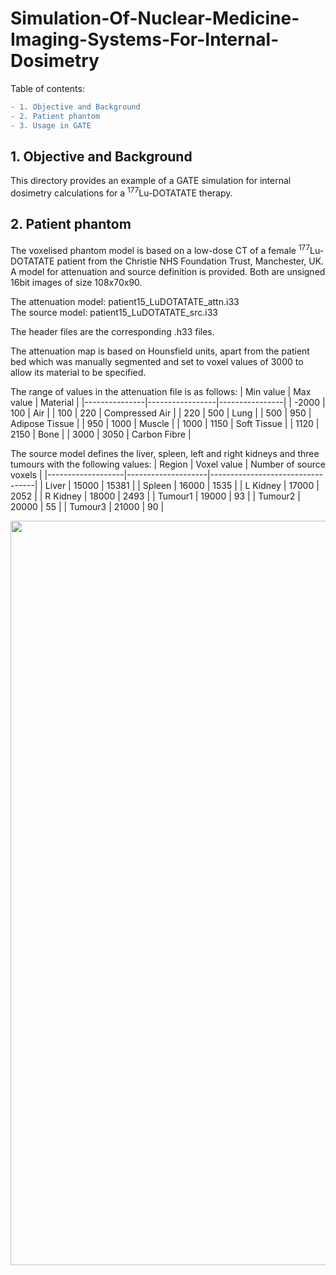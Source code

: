 # Simulation-Of-Nuclear-Medicine-Imaging-Systems-For-Internal-Dosimetry

Table of contents:
```diff
- 1. Objective and Background
- 2. Patient phantom
- 3. Usage in GATE
```

## 1. Objective and Background

This directory provides an example of a GATE simulation for internal dosimetry calculations for a <sup>177</sup>Lu-DOTATATE therapy. 


## 2. Patient phantom

The voxelised phantom model is based on a low-dose CT of a female <sup>177</sup>Lu-DOTATATE patient from the Christie NHS Foundation Trust, Manchester, UK. 
A model for attenuation and source definition is provided. Both are unsigned 16bit images of size 108x70x90. 

The attenuation model: patient15_LuDOTATATE_attn.i33 <br />
The source model: patient15_LuDOTATATE_src.i33

The header files are the corresponding .h33 files. 

The attenuation map is based on Hounsfield units, apart from the patient bed which was manually segmented and set to voxel values of 3000 to allow its material to be specified. 

The range of values in the attenuation file is as follows: 
|     Min value |     Max value   |     Material   |
|---------------|-----------------|----------------|
| -2000         | 100             | Air            |
| 100           | 220             | Compressed Air |
| 220           | 500             | Lung           |
| 500           | 950             | Adipose Tissue |
| 950           | 1000            | Muscle         |
| 1000          | 1150            | Soft Tissue    |
| 1120          | 2150            | Bone           |
| 3000          | 3050            | Carbon Fibre   |

The source model defines the liver, spleen, left and right kidneys and three tumours with the following values: 
|     Region        |     Voxel value    |     Number   of source voxels    |
|-------------------|--------------------|----------------------------------|
|     Liver         |     15000          |     15381                        |
|     Spleen        |     16000          |     1535                         |
|     L   Kidney    |     17000          |     2052                         |
|     R   Kidney    |     18000          |     2493                         |
|     Tumour1       |     19000          |     93                           |
|     Tumour2       |     20000          |     55                           |
|     Tumour3       |     21000          |     90                           |

<p align="center">
  <img width="1191" alt="Patient phantom" src="![image](https://github.com/BenAuer2021/Simulation-Of-Nuclear-Medicine-Imaging-Systems-For-Internal-Dosimetry/assets/55833314/ad35bcf9-fd2d-4b8f-a907-31c462fb9596)"
</p>
